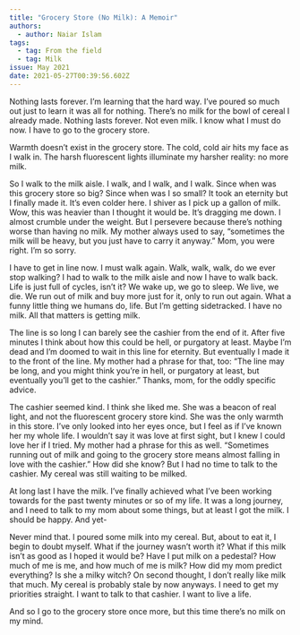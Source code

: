```yaml
---
title: "Grocery Store (No Milk): A Memoir"
authors:
  - author: Naiar Islam
tags:
  - tag: From the field
  - tag: Milk
issue: May 2021
date: 2021-05-27T00:39:56.602Z
---
```

Nothing lasts forever. I’m learning that the hard way. I’ve poured so much out just to learn it was all for nothing. There’s no milk for the bowl of cereal I already made. Nothing lasts forever. Not even milk. I know what I must do now. I have to go to the grocery store.

Warmth doesn’t exist in the grocery store. The cold, cold air hits my face as I walk in. The harsh fluorescent lights illuminate my harsher reality: no more milk.

So I walk to the milk aisle. I walk, and I walk, and I walk. Since when was this grocery store so big? Since when was I so small? It took an eternity but I finally made it. It’s even colder here. I shiver as I pick up a gallon of milk. Wow, this was heavier than I thought it would be. It’s dragging me down. I almost crumble under the weight. But I persevere because there’s nothing worse than having no milk. My mother always used to say, “sometimes the milk will be heavy, but you just have to carry it anyway.” Mom, you were right. I’m so sorry.

I have to get in line now. I must walk again. Walk, walk, walk, do we ever stop walking? I had to walk to the milk aisle and now I have to walk back. Life is just full of cycles, isn’t it? We wake up, we go to sleep. We live, we die. We run out of milk and buy more just for it, only to run out again. What a funny little thing we humans do, life. But I’m getting sidetracked. I have no milk. All that matters is getting milk.

The line is so long I can barely see the cashier from the end of it. After five minutes I think about how this could be hell, or purgatory at least. Maybe I’m dead and I’m doomed to wait in this line for eternity. But eventually I made it to the front of the line. My mother had a phrase for that, too: “The line may be long, and you might think you’re in hell, or purgatory at least, but eventually you’ll get to the cashier.” Thanks, mom, for the oddly specific advice. 

The cashier seemed kind. I think she liked me. She was a beacon of real light, and not the fluorescent grocery store kind. She was the only warmth in this store. I’ve only looked into her eyes once, but I feel as if I’ve known her my whole life. I wouldn’t say it was love at first sight, but I knew I could love her if I tried. My mother had a phrase for this as well. “Sometimes running out of milk and going to the grocery store means almost falling in love with the cashier.” How did she know? But I had no time to talk to the cashier. My cereal was still waiting to be milked. 

At long last I have the milk. I’ve finally achieved what I’ve been working towards for the past twenty minutes or so of my life. It was a long journey, and I need to talk to my mom about some things, but at least I got the milk. I should be happy. And yet-

Never mind that. I poured some milk into my cereal. But, about to eat it, I begin to doubt myself. What if the journey wasn’t worth it? What if this milk isn’t as good as I hoped it would be? Have I put milk on a pedestal? How much of me is me, and how much of me is milk? How did my mom predict everything? Is she a milky witch? On second thought, I don’t really like milk that much. My cereal is probably stale by now anyways. I need to get my priorities straight. I want to talk to that cashier. I want to live a life.

And so I go to the grocery store once more, but this time there’s no milk on my mind.